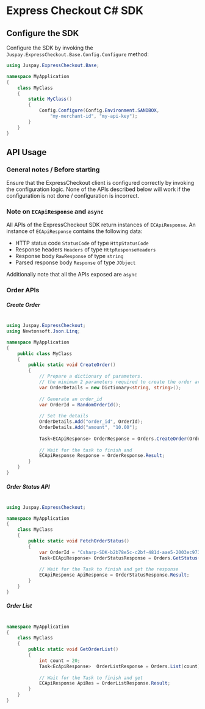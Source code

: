 ﻿# Express Checkout C# SDK

## Configure the SDK
Configure the SDK by invoking the `Juspay.ExpressCheckout.Base.Config.Configure` method:

```cs
using Juspay.ExpressCheckout.Base;

namespace MyApplication
{
    class MyClass
    {
        static MyClass()
        {
            Config.Configure(Config.Environment.SANDBOX, 
                "my-merchant-id", "my-api-key");
        }
    }
}
```

## API Usage

### General notes / Before starting

Ensure that the ExpressCheckout client is configured correctly by invoking the configuration logic. None of the
APIs described below will work if the configuration is not done / configuration is incorrect.

### Note on `ECApiResponse` and `async`
All APIs of the ExpressCheckout SDK return instances of `ECApiResponse`. An instance of `ECApiResponse` contains the following data:

- HTTP status code `StatusCode` of type `HttpStatusCode`
- Response headers `Headers` of type `HttpResponseHeaders`
- Response body `RawResponse` of type `string`
- Parsed response body `Response` of type `JObject`

Additionally note that all the APIs exposed are `async`

### Order APIs

##### Create Order
#
```cs
using Juspay.ExpressCheckout;
using Newtonsoft.Json.Linq;

namespace MyApplication 
{
    public class MyClass
    {
        public static void CreateOrder()
        {
            // Prepare a dictionary of parameters.
            // the minimum 2 parameters required to create the order are the orderId and the order amount
            var OrderDetails = new Dictionary<string, string>();
            
            // Generate an order_id
            var OrderId = RandomOrderId();
            
            // Set the details
            OrderDetails.Add("order_id", OrderId);
            OrderDetails.Add("amount", "10.00");
            
            Task<ECApiResponse> OrderResponse = Orders.CreateOrder(OrderDetails);
            
            // Wait for the task to finish and
            ECApiResponse Response = OrderResponse.Result;
        }
    }
}
```


##### Order Status API
#
```cs
using Juspay.ExpressCheckout;

namespace MyApplication
{
    class MyClass
    {
        public static void FetchOrderStatus()
        {
            var OrderId = "Csharp-SDK-b2b78e5c-c2bf-481d-aae5-2003ec9738df";
            Task<ECApiResponse> OrderStatusResponse = Orders.GetStatus(OrderId);
            
            // Wait for the Task to finish and get the response
            ECApiResponse ApiResponse = OrderStatusResponse.Result;
        }
    }
}
```
##### Order List
#
```cs
namespace MyApplication
{
    class MyClass
    {
        public static void GetOrderList()
        {
            int count = 20;
            Task<EcApiResponse>  OrderListResponse = Orders.List(count);
            
            // Wait for the Task to finish and get
            ECApiResponse ApiRes = OrderListResponse.Result;
        }
    }
}
```
